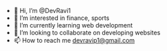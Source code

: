 - 👋 Hi, I’m @DevRavi1
- 👀 I’m interested in finance, sports
- 🌱 I’m currently learning web development
- 💞️ I’m looking to collaborate on developing websites
- 📫 How to reach me devravip1@gmail.com

<!---
DevRavi1/DevRavi1 is a ✨ special ✨ repository because its `README.md` (this file) appears on your GitHub profile.
You can click the Preview link to take a look at your changes.
--->
